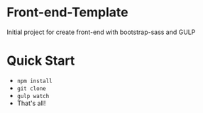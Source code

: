 # Front-end-Template
Initial project for create front-end with bootstrap-sass and GULP

# Quick Start
- `npm install`
- `git clone`
- `gulp watch`
- That's all!
